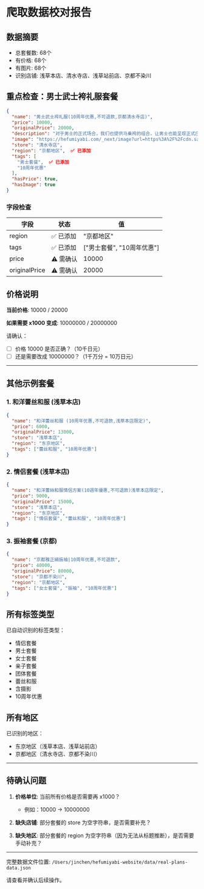 # 爬取数据校对报告

## 数据摘要
- 总套餐数: 68个
- 有价格: 68个
- 有图片: 68个
- 识别店铺: 浅草本店、清水寺店、浅草站前店、京都不染川

## 重点检查：男士武士袴礼服套餐

```json
{
  "name": "男士武士袴礼服(10周年优惠,不可退款,京都清水寺店)",
  "price": 10000,
  "originalPrice": 20000,
  "description": "对于男士的正式场合，我们也提供马乗袴的组合，让男士也能呈现正式庄重的和风气质，站在穿着华丽和服的女生旁边也能帅气登对",
  "image": "https://hefumiyabi.com/_next/image?url=https%3A%2F%2Fcdn.sanity.io%2Fimages%2Fu9jvdp7a%2Fstaging%2F9c834e2fd6b862694a2308d85cc36c707cc06890-916x1368.png%3Ffm%3Dwebp%26fit%3Dcrop&w=3840&q=100",
  "store": "清水寺店",
  "region": "京都地区",  ✅ 已添加
  "tags": [
    "男士套餐",  ✅ 已添加
    "10周年优惠"
  ],
  "hasPrice": true,
  "hasImage": true
}
```

### 字段检查

| 字段 | 状态 | 值 |
|------|------|------|
| region | ✅ 已添加 | "京都地区" |
| tags | ✅ 已添加 | ["男士套餐", "10周年优惠"] |
| price | ⚠️ 需确认 | 10000 |
| originalPrice | ⚠️ 需确认 | 20000 |

## 价格说明

**当前价格**: 10000 / 20000

**如果需要 x1000 变成**: 10000000 / 20000000

请确认：
- [ ] 价格 10000 是否正确？（10千日元）
- [ ] 还是需要改成 10000000？（1千万分 = 10万日元）

---

## 其他示例套餐

### 1. 和洋蕾丝和服 (浅草本店)
```json
{
  "name": "和洋蕾丝和服 (10周年优惠,不可退款,浅草本店限定)",
  "price": 6000,
  "originalPrice": 13000,
  "store": "浅草本店",
  "region": "东京地区",
  "tags": ["蕾丝和服", "10周年优惠"]
}
```

### 2. 情侣套餐 (浅草本店)
```json
{
  "name": "和洋蕾絲和服情侶方案(10週年優惠,不可退款)浅草本店限定",
  "price": 9000,
  "originalPrice": 15000,
  "store": "浅草本店",
  "region": "东京地区",
  "tags": ["情侣套餐", "蕾丝和服", "10周年优惠"]
}
```

### 3. 振袖套餐 (京都)
```json
{
  "name": "京都雅正絹振袖|10周年优惠,不可退款",
  "price": 40000,
  "originalPrice": 80000,
  "store": "京都不染川",
  "region": "京都地区",
  "tags": ["女士套餐", "振袖", "10周年优惠"]
}
```

## 所有标签类型

已自动识别的标签类型：
- 情侣套餐
- 男士套餐
- 女士套餐
- 亲子套餐
- 团体套餐
- 蕾丝和服
- 含摄影
- 10周年优惠

## 所有地区

已识别的地区：
- 东京地区（浅草本店、浅草站前店）
- 京都地区（清水寺店、京都不染川）

---

## 待确认问题

1. **价格单位**: 当前所有价格是否需要再 x1000？
   - 例如：10000 → 10000000

2. **缺失店铺**: 部分套餐的 store 为空字符串，是否需要补充？

3. **缺失地区**: 部分套餐的 region 为空字符串（因为无法从标题推断），是否需要手动补充？

---

完整数据文件位置: `/Users/jinchen/hefumiyabi-website/data/real-plans-data.json`

请查看并确认后续操作。
